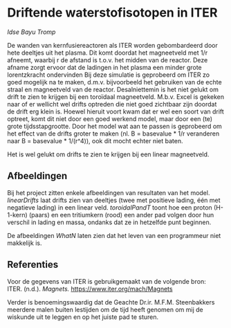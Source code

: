 # Driftende waterstofisotopen in ITER
_Idse Bayu Tromp_

De wanden van kernfusiereactoren als ITER worden gebombardeerd door hete deeltjes uit het plasma. Dit komt doordat het magneetveld met 1/r afneemt, waarbij r de afstand is t.o.v. het midden van de reactor. Deze afname zorgt ervoor dat de ladingen in het plasma een minder grote lorentzkracht ondervinden Bij deze simulatie is geprobeerd om ITER zo goed mogelijk na te maken, d.m.v. bijvoorbeeld het gebruiken van de echte straal en magneetveld van de reactor. Desalniettemin is het niet gelukt om drift te zien te krijgen bij een toroïdaal magneetveld. M.b.v. Excel is gekeken naar of er wellicht wel drifts optreden die niet goed zichtbaar zijn doordat de drift erg klein is. Hoewel hieruit voort kwam dat er wel een soort van drift optreet, komt dit niet door een goed werkend model, maar door een (te) grote tijdsstapgrootte. Door het model wat aan te passen is geprobeerd om het effect van de drifts groter te maken (nl. B = basevalue \* 1/r veranderen naar B = basevalue \* 1/(r^4)), ook dit mocht echter niet baten.

Het is wel gelukt om drifts te zien te krijgen bij een linear magneetveld.

## Afbeeldingen

Bij het project zitten enkele afbeeldingen van resultaten van het model. _linearDrifts_ laat drifts zien van deeltjes (twee met positieve lading, één met negatieve lading) in een linear veld. _toroidalPandT_ toont hoe een proton (H-1-kern) (paars) en een tritiumkern (rood) een ander pad volgen door hun verschil in lading en massa, ondanks dat ze in hetzelfde punt beginnen.

De afbeeldingen _WhatN_ laten zien dat het leven van een programmeur niet makkelijk is.

## Referenties

Voor de gegevens van ITER is gebruikgemaakt van de volgende bron: \
ITER. (n.d.). _Magnets._ <https://www.iter.org/mach/Magnets>

Verder is benoemingswaardig dat de Geachte Dr.ir. M.F.M. Steenbakkers meerdere malen buiten lestijden om de tijd heeft genomen om mij de wiskunde uit te leggen en op het juiste pad te sturen.

